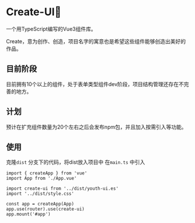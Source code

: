 # Create-UI🎨

一个用TypeScript编写的Vue3组件库。

Create，意为创作、创造，项目名字的寓意也是希望这些组件能够创造出美好的作品。

## 目前阶段

目前拥有10个以上的组件，处于表单类型组件dev阶段，项目结构管理还存在不完善的地方。

## 计划

预计在扩充组件数量为20个左右之后会发布npm包，并且加入按需引入等功能。

## 使用

克隆`dist` 分支下的代码，将dist放入项目中
在`main.ts` 中引入

```vue
import { createApp } from 'vue'
import App from './App.vue'

import create-ui from '../dist/youth-ui.es'
import '../dist/style.css'

const app = createApp(App)
app.use(router).use(create-ui)
app.mount('#app')
```
